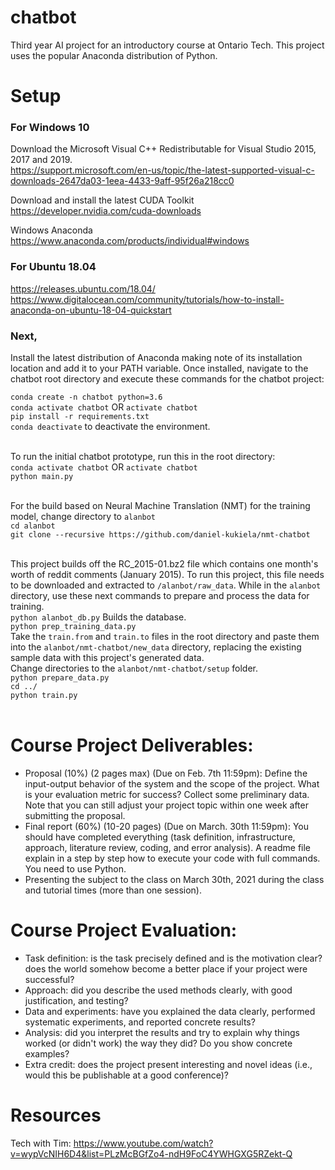 # chatbot
Third year AI project for an introductory course at Ontario Tech. This project uses the popular Anaconda distribution of Python.

# Setup
### For Windows 10
Download the Microsoft Visual C++ Redistributable for Visual Studio 2015, 2017 and 2019. <br />
https://support.microsoft.com/en-us/topic/the-latest-supported-visual-c-downloads-2647da03-1eea-4433-9aff-95f26a218cc0 <br />

Download and install the latest CUDA Toolkit
https://developer.nvidia.com/cuda-downloads <br />

Windows Anaconda
https://www.anaconda.com/products/individual#windows <br />

### For Ubuntu 18.04
https://releases.ubuntu.com/18.04/ <br />
https://www.digitalocean.com/community/tutorials/how-to-install-anaconda-on-ubuntu-18-04-quickstart <br />

### Next,
Install the latest distribution of Anaconda making note of its installation location and add it to your PATH variable. Once installed, navigate to the chatbot root directory and execute these commands for the chatbot project:<br />

`conda create -n chatbot python=3.6` <br />
`conda activate chatbot` OR `activate chatbot` <br />
`pip install -r requirements.txt` <br />
`conda deactivate` to deactivate the environment. <br /><br />

To run the initial chatbot prototype, run this in the root directory: <br />
`conda activate chatbot` OR `activate chatbot` <br />
`python main.py` <br /><br />

For the build based on Neural Machine Translation (NMT) for the training model, change directory to `alanbot` <br />
`cd alanbot` <br />
`git clone --recursive https://github.com/daniel-kukiela/nmt-chatbot` <br /><br />

This project builds off the RC_2015-01.bz2 file which contains one month's worth of reddit comments (January 2015). To run this project, this file needs to be downloaded and extracted to `/alanbot/raw_data`. While in the `alanbot` directory, use these next commands to prepare and process the data for training. <br />
`python alanbot_db.py` Builds the database. <br />
`python prep_training_data.py` <br />
Take the `train.from` and `train.to` files in the root directory and paste them into the `alanbot/nmt-chatbot/new_data` directory, replacing the existing sample data with this project's generated data. <br />
Change directories to the `alanbot/nmt-chatbot/setup` folder. <br />
`python prepare_data.py` <br />
`cd ../` <br />
`python train.py` <br /><br />

# Course Project Deliverables:
* Proposal (10%) (2 pages max) (Due on Feb. 7th 11:59pm): Define the input-output behavior of
the system and the scope of the project. What is your evaluation metric for success? Collect
some preliminary data. Note that you can still adjust your project topic within one week after
submitting the proposal.
* Final report (60%) (10-20 pages) (Due on March. 30th 11:59pm): You should have completed
everything (task definition, infrastructure, approach, literature review, coding, and error
analysis). A readme file explain in a step by step how to execute your code with full commands.
You need to use Python.
* Presenting the subject to the class on March 30th, 2021 during the class and tutorial times (more
than one session).

# Course Project Evaluation:
* Task definition: is the task precisely defined and is the motivation clear? does the world
somehow become a better place if your project were successful?
* Approach: did you describe the used methods clearly, with good justification, and testing?
* Data and experiments: have you explained the data clearly, performed systematic experiments,
and reported concrete results?
* Analysis: did you interpret the results and try to explain why things worked (or didn't work) the
way they did? Do you show concrete examples?
* Extra credit: does the project present interesting and novel ideas (i.e., would this be publishable
at a good conference)?

# Resources
Tech with Tim: https://www.youtube.com/watch?v=wypVcNIH6D4&list=PLzMcBGfZo4-ndH9FoC4YWHGXG5RZekt-Q

